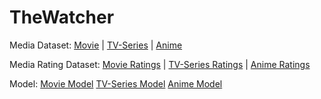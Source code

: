 # TheWatcher

Media Dataset:
[Movie](https://www.kaggle.com/datasets/asaniczka/tmdb-movies-dataset-2023-930k-movies) |
[TV-Series](https://www.kaggle.com/datasets/asaniczka/full-tmdb-tv-shows-dataset-2023-150k-shows) |
[Anime](https://www.kaggle.com/datasets/dsfelix/animes-dataset-2023)

Media Rating Dataset:
[Movie Ratings](https://drive.usercontent.google.com/download?id=1CA8GvIbTvmj_Ybi11NWAs3SmIof6VYbh&export=download&authuser=1&confirm=t&uuid=96137084-86a3-4617-9c7f-2a23d325847f&at=AIrpjvMBSqfO-77o3E_74sjt3CXu:1737531860166) |
[TV-Series Ratings](https://drive.usercontent.google.com/download?id=1PX_wf3kpfG8sjhFPg5FALdIujdrg3vR0&export=download&authuser=1&confirm=t&uuid=50c764d9-833e-4d9d-8412-9f374866b719&at=AIrpjvNZ22jhSfOH-ywhsJeyf8tM:1737531938157) |
[Anime Ratings](https://drive.usercontent.google.com/download?id=1n0TQvKodfXrhwhqGIi_5qPAtbnstTpdk&export=download&authuser=1&confirm=t&uuid=4b5578c3-e383-4d52-9175-8e711f92a401&at=AIrpjvPDddyGESkMXaW1TA9gILSK:1737620143549)

Model:
[Movie Model](https://drive.usercontent.google.com/download?id=15pRqX1sQQlhuyeN7H01QQONf-80o4NfK&export=download&authuser=1&confirm=t&uuid=0dee5846-b73b-4478-966a-52389bcc2e62&at=AIrpjvMtEA-lOS_zHlKD_4L7xrpX:1737620565958)
[TV-Series Model](https://drive.usercontent.google.com/download?id=1fSDQ-fPXDcLAKzYXQbVI7i8evHwPbBkx&export=download&authuser=1&confirm=t&uuid=d34456c3-41ab-4f42-9250-55e7cdf798d5&at=AIrpjvPCOt8-KF5gUfvCMfRr2O38:1737620680601)
[Anime Model](https://drive.usercontent.google.com/download?id=1ESy8zSuYvJY4gqotb-RWxVOxquFIzPC6&export=download&authuser=1&confirm=t&uuid=af2feaff-37c6-47d1-b5f3-1cf9506c30d7&at=AIrpjvOJI9Yfr2kHUEgZy2ZdpMKl:1737620469577)
